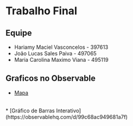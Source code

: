 # Trabalho Final

## Equipe
* Hariamy Maciel Vasconcelos - 397613 
* João Lucas Sales Paiva - 497065 
* Maria Carolina Maximo Viana - 495119


## Graficos no Observable

* [Mapa](https://observablehq.com/d/198fecf07056ed07)
<br/>
* [Gráfico de Barras Interativo](https://observablehq.com/d/99c68ac949681a7f)

